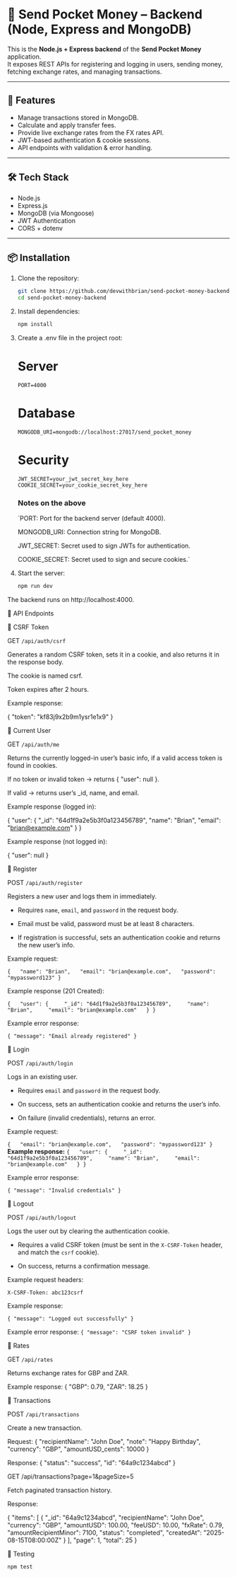 # 💸 Send Pocket Money – Backend (Node, Express and MongoDB)

This is the **Node.js + Express backend** of the **Send Pocket Money** application.  
It exposes REST APIs for registering and logging in users, sending money, fetching exchange rates, and managing transactions.

---

## 🚀 Features
- Manage transactions stored in MongoDB.
- Calculate and apply transfer fees.
- Provide live exchange rates from the FX rates API.
- JWT-based authentication & cookie sessions.
- API endpoints with validation & error handling.

---

## 🛠️ Tech Stack
- Node.js
- Express.js
- MongoDB (via Mongoose)
- JWT Authentication
- CORS + dotenv

---

## 📦 Installation

1. Clone the repository:
   ```bash
   git clone https://github.com/devwithbrian/send-pocket-money-backend.git
   cd send-pocket-money-backend
2. Install dependencies:
   ```bash
   npm install
3. Create a .env file in the project root:
   # Server
   `PORT=4000`
   
   # Database
    `MONGODB_URI=mongodb://localhost:27017/send_pocket_money`
    
   # Security
   `JWT_SECRET=your_jwt_secret_key_here
   COOKIE_SECRET=your_cookie_secret_key_here`

   ### Notes on the above
   `PORT: Port for the backend server (default 4000).

   MONGODB_URI: Connection string for MongoDB.

   JWT_SECRET: Secret used to sign JWTs for authentication.

   COOKIE_SECRET: Secret used to sign and secure cookies.`
4. Start the server:
   ```bash
   npm run dev 

The backend runs on http://localhost:4000.

📂 API Endpoints

🔹 CSRF Token

GET `/api/auth/csrf`

Generates a random CSRF token, sets it in a cookie, and also returns it in the response body.

The cookie is named csrf.

Token expires after 2 hours.


Example response:

{
  "token": "kf83j9x2b9m1ysr1e1x9"
}

🔹 Current User

GET `/api/auth/me`

Returns the currently logged-in user’s basic info, if a valid access token is found in cookies.

If no token or invalid token → returns { "user": null }.

If valid → returns user’s _id, name, and email.


Example response (logged in):

{
  "user": {
    "_id": "64d1f9a2e5b3f0a123456789",
    "name": "Brian",
    "email": "brian@example.com"
  }
}

Example response (not logged in):

{
  "user": null
}

🔹 Register

POST `/api/auth/register` 

Registers a new user and logs them in immediately.
 
 
- Requires `name`, `email`, and `password` in the request body.
 
- Email must be valid, password must be at least 8 characters.
 
- If registration is successful, sets an authentication cookie and returns the new user’s info.
 

 
Example request:

 `{   "name": "Brian",   "email": "brian@example.com",   "password": "mypassword123" } ` 

Example response (201 Created):

 `{   "user": {     "_id": "64d1f9a2e5b3f0a123456789",     "name": "Brian",     "email": "brian@example.com"   } } ` 

Example error response:

 `{ "message": "Email already registered" } ` 
 
🔹 Login 

POST `/api/auth/login` 

Logs in an existing user.
 
 
- Requires `email` and `password` in the request body.
 
- On success, sets an authentication cookie and returns the user’s info.
 
- On failure (invalid credentials), returns an error.
 

 
Example request:

 `{   "email": "brian@example.com",   "password": "mypassword123" } ` 
**Example response:**
 `{   "user": {     "_id": "64d1f9a2e5b3f0a123456789",     "name": "Brian",     "email": "brian@example.com"   } } ` 

Example error response:

 `{ "message": "Invalid credentials" } `  

🔹 Logout

POST `/api/auth/logout` 

Logs the user out by clearing the authentication cookie.
 
 
- Requires a valid CSRF token (must be sent in the `X-CSRF-Token` header, and match the `csrf` cookie).
 
- On success, returns a confirmation message.
 

 
Example request headers:

 `X-CSRF-Token: abc123csrf ` 

Example response:

 `{ "message": "Logged out successfully" } ` 

Example error response:
 `{ "message": "CSRF token invalid" } ` 

🔹 Rates

GET `/api/rates`

Returns exchange rates for GBP and ZAR.

Example response:
{
  "GBP": 0.79,
  "ZAR": 18.25
}

🔹 Transactions

POST `/api/transactions`

Create a new transaction.

Request:
{
  "recipientName": "John Doe",
  "note": "Happy Birthday",
  "currency": "GBP",
  "amountUSD_cents": 10000
}

Response: 
{
  "status": "success",
  "id": "64a9c1234abcd"
}

GET /api/transactions?page=1&pageSize=5

Fetch paginated transaction history.

Response:

{
  "items": [
    {
      "_id": "64a9c1234abcd",
      "recipientName": "John Doe",
      "currency": "GBP",
      "amountUSD": 100.00,
      "feeUSD": 10.00,
      "fxRate": 0.79,
      "amountRecipientMinor": 7100,
      "status": "completed",
      "createdAt": "2025-08-15T08:00:00Z"
    }
  ],
  "page": 1,
  "total": 25
}

🧪 Testing
```bash
npm test

